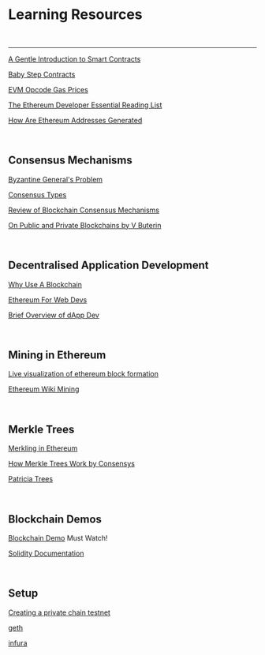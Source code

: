 # Learning Resources

<br />

<hr />

[A Gentle Introduction to Smart Contracts](https://bitsonblocks.net/2016/02/01/a-gentle-introduction-to-smart-contracts/ "Article overview")

[Baby Step Contracts](https://github.com/fivedogit/solidity-baby-steps/tree/master/contracts "Baby Steps")

[EVM Opcode Gas Prices](https://github.com/Blockchain-for-Developers/evm-opcode-gas-costs/blob/master/opcode-gas-costs_EIP-150_revision-1e18248_2017-04-12.csv "ETH Yellow Paper")

[The Ethereum Developer Essential Reading List](https://medium.com/blockchannel/the-ethereum-developer-essential-reading-list-4fe5d788b294 "Essentials")

[How Are Ethereum Addresses Generated](https://ethereum.stackexchange.com/questions/3542/how-are-ethereum-addresses-generated "How Are Ethereum Addresses Generated")

<br />

## Consensus Mechanisms

[Byzantine General's Problem](https://en.wikipedia.org/wiki/Byzantine_fault_tolerance#Byzantine_Generals'_Problem "Byzantine Generals")

[Consensus Types](https://mastanbtc.github.io/blockchainnotes/consensustypes/ "Types of Consensus")

[Review of Blockchain Consensus Mechanisms](https://blog.wavesplatform.com/review-of-blockchain-consensus-mechanisms-f575afae38f2 "Consensus Reviews")

[On Public and Private Blockchains by V Buterin](https://blog.ethereum.org/2015/08/07/on-public-and-private-blockchains/ "Public vs Private Blockchains")

<br />

## Decentralised Application Development

[Why Use A Blockchain](https://www.coindesk.com/information/why-use-a-blockchain/ "Why Use Blockchain")

[Ethereum For Web Devs](https://medium.com/@mvmurthy/ethereum-for-web-developers-890be23d1d0c "ETH 4 Web Devs")

[Brief Overview of dApp Dev](https://thecontrol.co/a-brief-overview-of-dapp-development-b8ac1648322c "Brief Overview")

<br />

## Mining in Ethereum

[Live visualization of ethereum block formation](http://ethviewer.live/ "ETH viewer live")

[Ethereum Wiki Mining](https://github.com/ethereum/wiki/wiki/Mining "ETH Mining")

<br />

## Merkle Trees

[Merkling in Ethereum](https://blog.ethereum.org/2015/11/15/merkling-in-ethereum/ "By Vitalik Buterin")

[How Merkle Trees Work by Consensys](https://media.consensys.net/ever-wonder-how-merkle-trees-work-c2f8b7100ed3 "By Consensys")

[Patricia Trees](https://github.com/ethereum/wiki/wiki/Patricia-Tree "Specific to Ethereum")

<br />

## Blockchain Demos

[Blockchain Demo](https://anders.com/blockchain/ "Very good demo") Must Watch!

[Solidity Documentation](https://solidity.readthedocs.io/en/develop/introduction-to-smart-contracts.html#blockchain-basics "Blockchain Basics")

<br />

## Setup

[Creating a private chain testnet](https://souptacular.gitbooks.io/ethereum-tutorials-and-tips-by-hudson/content/private-chain.html "Private chain testnet")

[geth](https://github.com/ethereum/go-ethereum/wiki/geth "geth")

[infura](https://infura.io/ "Connect to the Ethereum network")


<br />
